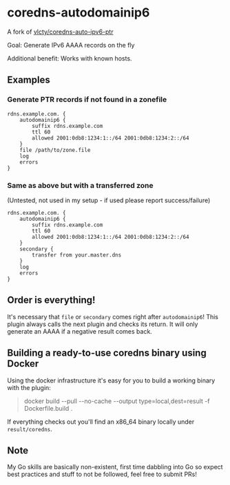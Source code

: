 # coredns-autodomainip6

A fork of [vlcty/coredns-auto-ipv6-ptr](https://github.com/vlcty/coredns-auto-ipv6-ptr)

Goal: Generate IPv6 AAAA records on the fly

Additional benefit: Works with known hosts.

## Examples

### Generate PTR records if not found in a zonefile

```
rdns.example.com. {
    autodomainip6 {
        suffix rdns.example.com
        ttl 60
        allowed 2001:0db8:1234:1::/64 2001:0db8:1234:2::/64
    }
    file /path/to/zone.file
    log
    errors
}

```

### Same as above but with a transferred zone
(Untested, not used in my setup - if used please report success/failure)

```
rdns.example.com. {
    autodomainip6 {
        suffix rdns.example.com
        ttl 60
        allowed 2001:0db8:1234:1::/64 2001:0db8:1234:2::/64
    }
    secondary {
        transfer from your.master.dns
    }
    log
    errors
}
```

## Order is everything!

It's necessary that `file` or `secondary` comes right after `autodomainip6`! This plugin always calls the next plugin and checks its return. It will only generate an AAAA if a negative result comes back.

## Building a ready-to-use coredns binary using Docker

Using the docker infrastructure it's easy for you to build a working binary with the plugin:

> docker build --pull --no-cache --output type=local,dest=result -f Dockerfile.build .

If everything checks out you'll find an x86_64 binary locally under `result/coredns`.



## Note

My Go skills are basically non-existent, first time dabbling into Go so expect best practices and stuff to not be followed, feel free to submit PRs!
